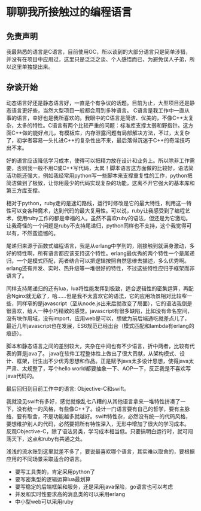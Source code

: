 # 聊聊我所接触过的编程语言


## 免责声明
我最熟悉的语言是C语言，目前使用OC，所以谈到的大部分语言只是简单涉猎，并没有在项目中应用过，这里只是泛泛之谈、个人感悟而已，为避免误人子弟，所以这里单独提出来。

## 杂谈开始
动态语言好还是静态语言好，一直是个有争议的话题。目前为止，大型项目还是静态语言更好些，当然大型项目一般都会用到多种语言。
C语言是我工作中一直从事的语言，幸好也是我所喜欢的。我眼中的C语言是简洁、优美的，不像C++太复杂，太多的特性。C语言有两个比较严重的问题：标准库支撑太弱和野指针。这方面C++做的能好点儿，有模板库，内存泄露问题有局部解决方法，不过，太复杂了，初学者容易一头扎进C++的复杂性出不来，最后落得沉迷于C++的奇淫技巧出不来。

好的语言应该降低学习成本，使得可以把精力放在设计和业务上。所以除非工作需要，否则我一般不用C或C++写代码，太累！脚本语言这方面做的比较好，语法简洁功能还强大，例如我经常用python写一些脚本来支撑重复性的工作，python把简洁做到了极致，让你用最少的代码实现复杂的功能，这离不开它强大的基本库和第三方库支撑。

相对于python，ruby走的是迷幻路线，运行时修改是它的最大特性，利用这一特性可以变各种魔术，达到代码的最大复用性。可以说，ruby让我感受到了编程艺术，使用ruby工作的都是幸福的人。虽然不喜欢ruby的语法，但还是为它激动。让我奇怪的一个问题是ruby不支持尾递归，python同样也不支持，这个我觉得可以有，不然蛮遗憾的。

尾递归来源于函数式编程语言，我是从erlang中学到的，刚接触到就满身激动，多好的特性啊，所有语言都应该支持这个特性。erlang最优秀的两个特性一个是尾递归，一个是模式匹配，两者结合可以把逻辑按照自然思维去描述，多么优秀啊。erlang还有并发、实时、热升级等一堆很好的特性，不过这些特性应归于框架而非语言了。

同样支持尾递归的还有lua，lua将性能发挥到极致，适合逻辑性的密集运算，再配合Nginx就无敌了，哈……但是我不太喜欢它的语法，它的应用场景相对比较窄一些，同样窄的是javascript（至从node.js出来后就改变了局面），它的语法我倒是很喜欢，给人一种小巧精致的感觉。javascript有很多缺陷，比如没有命名空间，没有块作用域，没有import，应用web是可以，想做为前后端通吃就差点儿了，最近几年javascript也在发展，ES6规范已经出台（模式匹配和lambda有erlang的痕迹）。

脚本和静态语言之间的差别较大，夹杂在中间也有不少语言，折中两者，比较有代表的算是java了。
java在软件工程整体性上做出了很大贡献，从架构模式、设计、框架，衍生出不少优秀思想和作品。正是赋予java太多设计思想，使得java太严肃、太规整了，写个hello world都要抽象一下、AOP一下，反正我是不喜欢写java代码的。

最后回归到目前工作中的语言: Objective-C和swift。

我就没见swift有多好，感觉就像乱七八糟的从其他语言拿来一堆特性拼凑了一下，没有统一的风格，有些像C++了。设计一门语言要有自己的哲学，要有主脉络，要有取舍，不是功能越多就越好。swift特性杂，必然没有统一的代码风格，要想维护别人的代码，必然要把所有特性深入，无形中增加了很大的学习成本。
反观Objective-C，除了语法另类，学习成本相当低。只要搞明白运行时，就可闯荡天下，这点和ruby有共通之处。

浅浅的流水账到这里就差不多了，要说最喜欢哪个语言，其实难以取舍的，要根据应用的不同场景采取适合的语言。
* 要写工具类的，肯定采用python了
* 要写密集型的逻辑运算lua最划算
* 要写稳定的后端框架和服务，还是采用java保险，go语言也可以考虑
* 并发和实时性要求高的消息类的可以采用erlang
* 中小型web可以采用ruby


